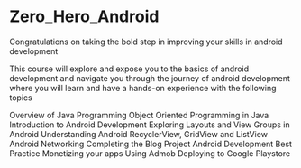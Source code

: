 # Zero_Hero_Android

Congratulations on taking the bold step in improving your skills in android development

This course will explore and expose you to the basics of android development and navigate you through the journey of android development where you will learn and have a hands-on experience with the following topics

Overview of Java Programming
Object Oriented Programming in Java
Introduction to Android Development
Exploring Layouts and View Groups in Android
Understanding Android RecyclerView, GridView and ListView
Android Networking
Completing the Blog Project
Android Development Best Practice
Monetizing your apps Using Admob
Deploying to Google Playstore
